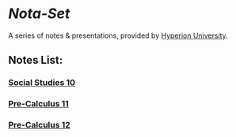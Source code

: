 # ***Nota-Set***
A series of notes & presentations, provided by [<i class="fa-solid fa-circle-nodes"></i> Hyperion University](http://hyperionu.github.io).
## **Notes List:**
### [<i class="fa-solid fa-globe"></i> Social Studies 10](ss10.html)

### [<i class="fa-solid fa-circle-xmark"></i> Pre-Calculus 11](pc11.html)

### [<i class="fa-solid fa-wave-square"></i> Pre-Calculus 12](pc12.html)

<!--### [<i class="fa-solid fa-infinity"></i> Calculus 12](calc12.html)-->

<link rel="stylesheet" href="https://cdnjs.cloudflare.com/ajax/libs/font-awesome/6.3.0/css/all.min.css">